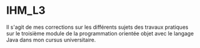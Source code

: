 # IHM_L3

Il s'agit de mes corrections sur les différents sujets des travaux pratiques sur le troisième module 
de la programmation orientée objet avec le langage Java dans mon cursus universitaire.
